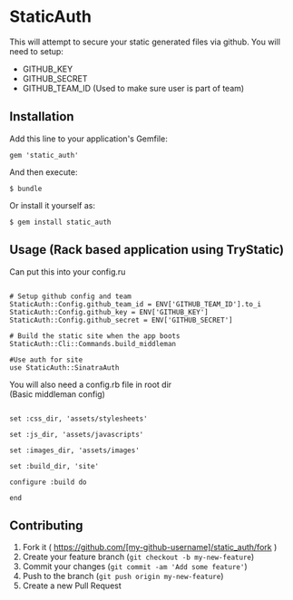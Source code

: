 # StaticAuth

This will attempt to secure your static generated files via github.
You will need to setup:

  - GITHUB_KEY
  - GITHUB_SECRET
  - GITHUB_TEAM_ID (Used to make sure user is part of team)

## Installation

Add this line to your application's Gemfile:

    gem 'static_auth'

And then execute:

    $ bundle

Or install it yourself as:

    $ gem install static_auth

## Usage (Rack based application using TryStatic)

Can put this into your config.ru

```

# Setup github config and team
StaticAuth::Config.github_team_id = ENV['GITHUB_TEAM_ID'].to_i
StaticAuth::Config.github_key = ENV['GITHUB_KEY']
StaticAuth::Config.github_secret = ENV['GITHUB_SECRET']

# Build the static site when the app boots
StaticAuth::Cli::Commands.build_middleman

#Use auth for site
use StaticAuth::SinatraAuth

```

You will also need a config.rb file in root dir  
(Basic middleman config)


```

set :css_dir, 'assets/stylesheets'

set :js_dir, 'assets/javascripts'

set :images_dir, 'assets/images'

set :build_dir, 'site'

configure :build do

end

```

## Contributing

1. Fork it ( https://github.com/[my-github-username]/static_auth/fork )
2. Create your feature branch (`git checkout -b my-new-feature`)
3. Commit your changes (`git commit -am 'Add some feature'`)
4. Push to the branch (`git push origin my-new-feature`)
5. Create a new Pull Request
